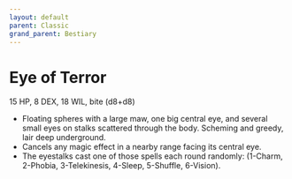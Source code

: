 ```yaml
---
layout: default
parent: Classic
grand_parent: Bestiary
---
```


# Eye of Terror

15 HP, 8 DEX, 18 WIL, bite (d8+d8)

- Floating spheres with a large maw, one big central eye, and several small eyes on stalks scattered through the body.   Scheming and greedy, lair deep underground.
- Cancels any magic effect in a nearby range facing its central eye.
- The eyestalks cast one of those spells each round randomly: (1-Charm, 2-Phobia, 3-Telekinesis, 4-Sleep, 5-Shuffle, 6-Vision).
